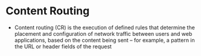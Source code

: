 
# Content Routing
- Content routing (CR) is the execution of defined rules that determine the placement and configuration of network traffic 
  between users and web applications, based on the content being sent – for example, a pattern in the URL or header 
  fields of the request